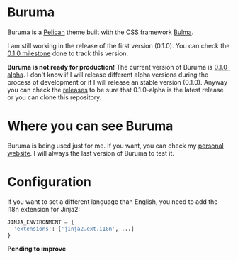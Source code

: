 # Buruma

Buruma is a [Pelican](https://github.com/getpelican/pelican) theme built with the CSS framework [Bulma](https://bulma.io).

I am still working in the release of the first version (0.1.0). You can check the [0.1.0 milestone](https://github.com/ivanhercaz/buruma/milestone/1) done to track this version.

**Buruma is not ready for production!** The current version of Buruma is [0.1.0-alpha](https://github.com/ivanhercaz/buruma/releases/tag/0.1.0-alpha). I don't know if I will release different alpha versions during the process of development or if I will release an stable version (0.1.0). Anyway you can check the [releases](https://github.com/ivanhercaz/buruma/releases) to be sure that 0.1.0-alpha is the latest release or you can clone this repository. 

# Where you can see Buruma

Buruma is being used just for me. If you want, you can check my [personal website](https://ivanhercaz.com). I will always the last version of Buruma to test it.

# Configuration

If you want to set a different language than English, you need to add the i18n extension for Jinja2:

```python
JINJA_ENVIRONMENT = {
  'extensions': ['jinja2.ext.i18n', ...]
}
```

**Pending to improve**
